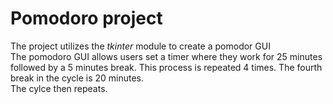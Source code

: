 # Pomodoro project
The project utilizes the *tkinter* module to create a pomodor GUI    
The pomodoro GUI allows users set a timer where they work for 25 minutes followed by a 5 minutes break. This process is 
repeated 4 times. The fourth break in the cycle is 20 minutes.  
The cylce then repeats. 
